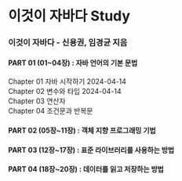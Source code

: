 # 이것이 자바다 Study
### 이것이 자바다 - 신용권, 임경균 지음
#### PART 01 (01~04장) : 자바 언어의 기본 문법
Chapter 01 자바 시작하기 2024-04-14 <br>
Chapter 02 변수와 타입 2024-04-14 <br>
Chapter 03 연산자 <br>
Chapter 04 조건문과 반복문 <br>

#### PART 02 (05장~11장) : 객체 지향 프로그래밍 기법
#### PART 03 (12장~17장) : 표준 라이브러리를 사용하는 방법
#### PART 04 (18장~20장) : 데이터를 읽고 저장하는 방법
